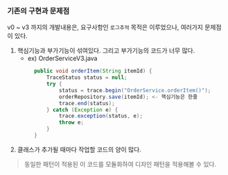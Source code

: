 ### 기존의 구현과 문제점
v0 ~ v3 까지의 개발내용은, 요구사항인 `로그추적` 목적은 이루었으나, 여러가지 문제점이 있다.
1. 핵심기능과 부가기능이 섞여있다. 그리고 부가기능의 코드가 너무 많다.
   - ex) OrderServiceV3.java
      ```java
        public void orderItem(String itemId) {
            TraceStatus status = null;
            try {
                status = trace.begin("OrderService.orderItem()");
                orderRepository.save(itemId); <- 핵심기능은 한줄
                trace.end(status);
            } catch (Exception e) {
                trace.exception(status, e);
                throw e;
            }
        }
2. 클래스가 추가될 때마다 작업할 코드의 양이 많다.

> 동일한 패턴이 적용된 이 코드를 모듈화하여 디자인 패턴을 적용해볼 수 있다. <br>

